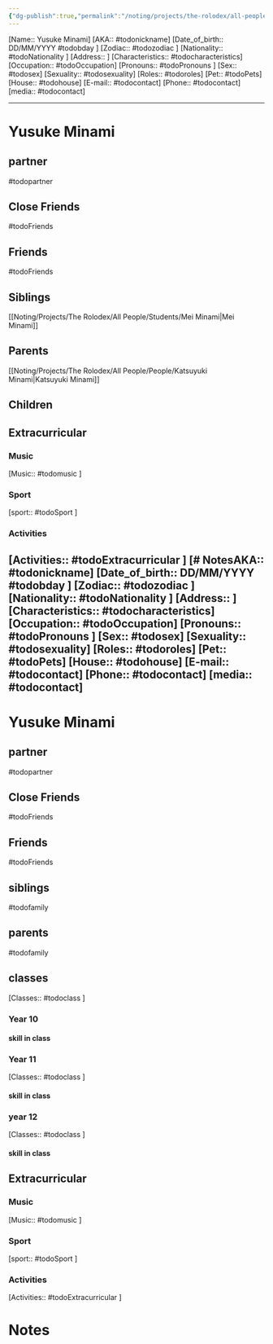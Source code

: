 ```yaml
---
{"dg-publish":true,"permalink":"/noting/projects/the-rolodex/all-people/people/yusuke-minami/","dgHomeLink":true,"dgPassFrontmatter":false}
---
```


[Name:: Yusuke Minami]
[AKA:: #todonickname]
[Date_of_birth:: DD/MM/YYYY #todobday ]
[Zodiac:: #todozodiac ]
[Nationality:: #todoNationality ]
[Address:: ]
[Characteristics::  #todocharacteristics]
[Occupation:: #todoOccupation]
[Pronouns:: #todoPronouns ]
[Sex:: #todosex]
[Sexuality:: #todosexuality]
[Roles:: #todoroles]
[Pet:: #todoPets]
[House:: #todohouse]
[E-mail:: #todocontact]
[Phone:: #todocontact]
[media:: #todocontact]

---
# Yusuke Minami
## partner
#todopartner
## Close Friends
#todoFriends
## Friends
#todoFriends
## Siblings
[[Noting/Projects/The Rolodex/All People/Students/Mei Minami|Mei Minami]]
## Parents
[[Noting/Projects/The Rolodex/All People/People/Katsuyuki Minami|Katsuyuki Minami]]
## Children
## Extracurricular
### Music
[Music:: #todomusic ]
### Sport
[sport:: #todoSport ]
### Activities
[Activities:: #todoExtracurricular ]
[# NotesAKA:: #todonickname]
[Date_of_birth:: DD/MM/YYYY #todobday ]
[Zodiac:: #todozodiac ]
[Nationality:: #todoNationality ]
[Address:: ]
[Characteristics::  #todocharacteristics]
[Occupation:: #todoOccupation]
[Pronouns:: #todoPronouns ]
[Sex:: #todosex]
[Sexuality:: #todosexuality]
[Roles:: #todoroles]
[Pet:: #todoPets]
[House:: #todohouse]
[E-mail:: #todocontact]
[Phone:: #todocontact]
[media:: #todocontact]
---
# Yusuke Minami
## partner
#todopartner
## Close Friends
#todoFriends
## Friends
#todoFriends
## siblings
#todofamily
## parents
#todofamily
## classes
[Classes:: #todoclass ]
### Year 10
#### skill in class
### Year 11
[Classes:: #todoclass ]
#### skill in class
### year 12
[Classes:: #todoclass ]
#### skill in class
## Extracurricular
### Music
[Music:: #todomusic ]
### Sport
[sport:: #todoSport ]
### Activities
[Activities:: #todoExtracurricular ]
# Notes
